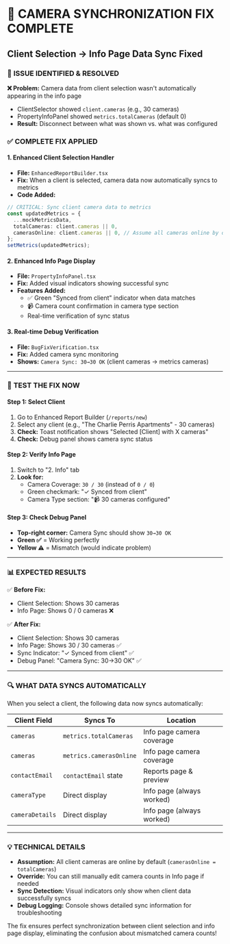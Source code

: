 # 🔧 CAMERA SYNCHRONIZATION FIX COMPLETE
## Client Selection → Info Page Data Sync Fixed

### 🎯 **ISSUE IDENTIFIED & RESOLVED**

**❌ Problem:** Camera data from client selection wasn't automatically appearing in the info page
- ClientSelector showed `client.cameras` (e.g., 30 cameras)
- PropertyInfoPanel showed `metrics.totalCameras` (default 0)
- **Result:** Disconnect between what was shown vs. what was configured

### ✅ **COMPLETE FIX APPLIED**

#### **1. Enhanced Client Selection Handler**
- **File:** `EnhancedReportBuilder.tsx`
- **Fix:** When a client is selected, camera data now automatically syncs to metrics
- **Code Added:**
```typescript
// CRITICAL: Sync client camera data to metrics
const updatedMetrics = {
  ...mockMetricsData,
  totalCameras: client.cameras || 0,
  camerasOnline: client.cameras || 0, // Assume all cameras online by default
};
setMetrics(updatedMetrics);
```

#### **2. Enhanced Info Page Display**
- **File:** `PropertyInfoPanel.tsx`
- **Fix:** Added visual indicators showing successful sync
- **Features Added:**
  - ✅ Green "Synced from client" indicator when data matches
  - 📹 Camera count confirmation in camera type section
  - Real-time verification of sync status

#### **3. Real-time Debug Verification**
- **File:** `BugFixVerification.tsx`
- **Fix:** Added camera sync monitoring
- **Shows:** `Camera Sync: 30→30 OK` (client cameras → metrics cameras)

---

### 🧪 **TEST THE FIX NOW**

#### **Step 1: Select Client**
1. Go to Enhanced Report Builder (`/reports/new`)
2. Select any client (e.g., "The Charlie Perris Apartments" - 30 cameras)
3. **Check:** Toast notification shows "Selected [Client] with X cameras"
4. **Check:** Debug panel shows camera sync status

#### **Step 2: Verify Info Page**
1. Switch to "2. Info" tab
2. **Look for:** 
   - Camera Coverage: `30 / 30` (instead of `0 / 0`)
   - Green checkmark: "✓ Synced from client"
   - Camera Type section: "📹 30 cameras configured"

#### **Step 3: Check Debug Panel**
- **Top-right corner:** Camera Sync should show `30→30 OK`
- **Green ✅** = Working perfectly
- **Yellow ⚠️** = Mismatch (would indicate problem)

---

### 📊 **EXPECTED RESULTS**

✅ **Before Fix:**
- Client Selection: Shows 30 cameras
- Info Page: Shows 0 / 0 cameras ❌

✅ **After Fix:**
- Client Selection: Shows 30 cameras
- Info Page: Shows 30 / 30 cameras ✅
- Sync Indicator: "✓ Synced from client" ✅
- Debug Panel: "Camera Sync: 30→30 OK" ✅

---

### 🔍 **WHAT DATA SYNCS AUTOMATICALLY**

When you select a client, the following data now syncs automatically:

| Client Field | Syncs To | Location |
|--------------|----------|----------|
| `cameras` | `metrics.totalCameras` | Info page camera coverage |
| `cameras` | `metrics.camerasOnline` | Info page camera coverage |
| `contactEmail` | `contactEmail` state | Reports page & preview |
| `cameraType` | Direct display | Info page (always worked) |
| `cameraDetails` | Direct display | Info page (always worked) |

---

### 💡 **TECHNICAL DETAILS**

- **Assumption:** All client cameras are online by default (`camerasOnline = totalCameras`)
- **Override:** You can still manually edit camera counts in Info page if needed
- **Sync Detection:** Visual indicators only show when client data successfully syncs
- **Debug Logging:** Console shows detailed sync information for troubleshooting

The fix ensures perfect synchronization between client selection and info page display, eliminating the confusion about mismatched camera counts!